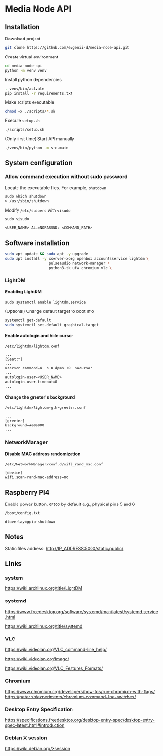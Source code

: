 # Media Node API

## Installation

Download project

```bash
git clone https://github.com/evgenii-d/media-node-api.git
```

Create virtual environment

```bash
cd media-node-api
python -m venv venv
```

Install python dependencies

```bash
. venv/bin/actvate
pip install -r requirements.txt
```

Make scripts executable

```bash
chmod +x ./scripts/*.sh
```

Execute `setup.sh`

```bash
./scripts/setup.sh
```

(Only first time) Start API manually

```bash
./venv/bin/python -m src.main
```

## System configuration

### Allow command execution without sudo password

Locate the executable files. For example, `shutdown`

```txt
sudo which shutdown
> /usr/sbin/shutdown
```

Modify `/etc/sudoers` with `visudo`

`sudo visudo`

```txt
<USER_NAME> ALL=NOPASSWD: <COMMAND_PATH>
```

## Software installation

```sh
sudo apt update && sudo apt -y upgrade
sudo apt install -y xserver-xorg openbox accountsservice lightdm \
                    pulseaudio network-manager \
                    python3-tk ufw chromium vlc \
```

### LightDM

#### Enabling LightDM

`sudo systemctl enable lightdm.service`

(Optional) Change default target to boot into

```sh
systemctl get-default
sudo systemctl set-default graphical.target
```

#### Enable autologin and hide cursor

`/etc/lightdm/lightdm.conf`

```txt
...
[Seat:*]
...
xserver-command=X -s 0 dpms :0 -nocursor
...
autologin-user=<USER_NAME>
autologin-user-timeout=0
...
```

#### Change the greeter's background

`/etc/lightdm/lightdm-gtk-greeter.conf`

```txt
...
[greeter]
background=#000000
...
```

### NetworkManager

#### Disable MAC address randomization

`/etc/NetworkManager/conf.d/wifi_rand_mac.conf`

```txt
[device]
wifi.scan-rand-mac-address=no
```

## Raspberry PI4

Enable power button. `GPIO3` by default e.g., physical pins 5 and 6

`/boot/config.txt`

```txt
dtoverlay=gpio-shutdown
```

## Notes

Static files address: <http://IP_ADDRESS:5000/static/public/>

## Links

### system

<https://wiki.archlinux.org/title/LightDM>

### systemd

<https://www.freedesktop.org/software/systemd/man/latest/systemd.service.html>

<https://wiki.archlinux.org/title/systemd>

### VLC

<https://wiki.videolan.org/VLC_command-line_help/>

<https://wiki.videolan.org/Image/>

<https://wiki.videolan.org/VLC_Features_Formats/>

### Chromium

<https://www.chromium.org/developers/how-tos/run-chromium-with-flags/>
<https://peter.sh/experiments/chromium-command-line-switches/>

### Desktop Entry Specification

<https://specifications.freedesktop.org/desktop-entry-spec/desktop-entry-spec-latest.html#introduction>

### Debian X session

<https://wiki.debian.org/Xsession>
